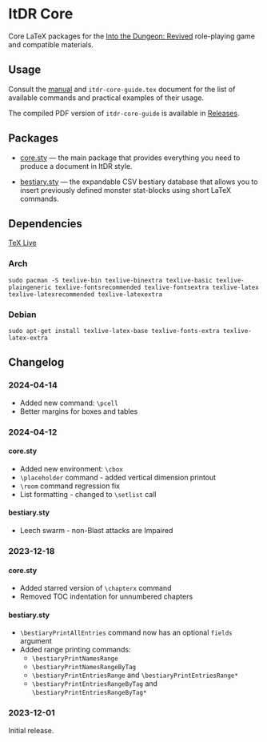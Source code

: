 ItDR Core
=========

Core LaTeX packages for the [Into the Dungeon: Revived](https://vladar4.github.io/itdr/) role-playing game and compatible materials.

Usage
-----

Consult the [manual](MANUAL.md) and `itdr-core-guide.tex` document for the list of available commands and practical examples of their usage.

The compiled PDF version of `itdr-core-guide` is available in [Releases](https://github.com/Vladar4/itdr-core/releases).

Packages
--------

- [core.sty](MANUAL.md#core.sty) — the main package that provides everything you need to produce a document in ItDR style.

- [bestiary.sty](MANUAL.md#bestiary.sty) — the expandable CSV bestiary database that allows you to insert previously defined monster stat-blocks using short LaTeX commands.

Dependencies
------------
[TeX Live](https://www.tug.org/texlive/)

### Arch
`sudo pacman -S texlive-bin texlive-binextra texlive-basic texlive-plaingeneric texlive-fontsrecommended texlive-fontsextra texlive-latex texlive-latexrecommended texlive-latexextra`

### Debian
`sudo apt-get install texlive-latex-base texlive-fonts-extra texlive-latex-extra`

Changelog
---------

### 2024-04-14
- Added new command: `\pcell`
- Better margins for boxes and tables

### 2024-04-12

#### core.sty
- Added new environment: `\cbox`
- `\placeholder` command - added vertical dimension printout
- `\room` command regression fix
- List formatting - changed to `\setlist` call

#### bestiary.sty
- Leech swarm - non-Blast attacks are Impaired

### 2023-12-18

#### core.sty
- Added starred version of `\chapterx` command
- Removed TOC indentation for unnumbered chapters

#### bestiary.sty
- `\bestiaryPrintAllEntries` command now has an optional `fields` argument
- Added range printing commands:
    - `\bestiaryPrintNamesRange`
    - `\bestiaryPrintNamesRangeByTag`
    - `\bestiaryPrintEntriesRange` and `\bestiaryPrintEntriesRange*`
    - `\bestiaryPrintEntriesRangeByTag` and `\bestiaryPrintEntriesRangeByTag*`

### 2023-12-01
Initial release.

